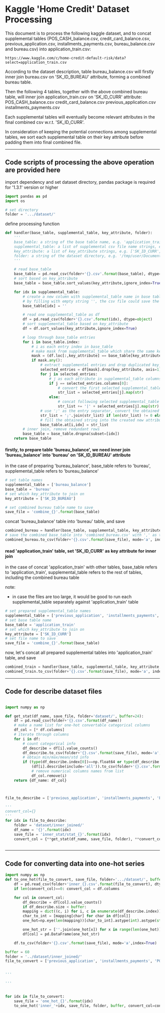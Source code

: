 # Kaggle 'Home Credit' Dataset Processing

This document is to process the following kaggle dataset, and to concat supplemental tables (POS_CASH_balance.csv, credit_card_balance.csv, previous_application.csv, installments_payments.csv, bureau_balance.csv and bureau.csv) into application_train.csv:
```
https://www.kaggle.com/c/home-credit-default-risk/data?select=application_train.csv
```

According to the dataset description, table bureau_balance.csv will firstly inner join bureau.csv on 'SK_ID_BUREAU' attribute, forming a combined bureau table. 

Then the following 4 tables, together with the above combined bureau table, will inner join application_train.csv on 'SK_ID_CURR' attribute:
POS_CASH_balance.csv
credit_card_balance.csv
previous_application.csv
installments_payments.csv

Each supplemental tables will eventually become relevant attributes in the final combined csv w.r.t. 'SK_ID_CURR'.

In consideration of keeping the potential connections among supplemental tables, we sort each supplemental table on their key attribute before padding them into final combined file.


-------------------------
## Code scripts of processing the above operation are provided here

import dependency and set dataset directory, pandas package is required for '1.3.1' version or higher
```python
import pandas as pd
import os

# set directory
folder = '.../dataset/'
```
define processing function
```python
def handler(base_table, supplemental_table, key_attribute, folder):
    '''
    base_table: a string of the base table name, e.g. 'application_train'
    supplemental_table: a list of supplemental csv file name strings, e.g. ['previous_application', 'installments_payments']
    key_attribute: a list of key_attribute strings, e.g. ['SK_ID_CURR', 'SK_ID_PREV']
    folder: a string of the dataset directory, e.g. '/tmp/user/Documents/Dataset/'
    '''

    # read base_table
    base_table = pd.read_csv(folder+'{}.csv'.format(base_table), dtype=object)
    # sort based on key_attribute
    base_table = base_table.sort_values(key_attribute,ignore_index=True)

    for idx in supplemental_table:
        # create a new column with supplemental_table name in base table, and fill with empty string ''
        # by filling with empty string '', the csv file could save the empty value as '\<float> nan'(numpy.nan) type.
        base_table[idx] = ''

        # read one supplemental_table as df
        df = pd.read_csv(folder+'{}.csv'.format(idx), dtype=object)
        # sort supplemental_table based on key_attribute
        df = df.sort_values(key_attribute,ignore_index=True)

        # loop through base_table entries
        for i in base_table.index:
            # i as each entry index in base_table
            # make mask from supplemental_table which share the same key_attribute in selected base_table entry
            mask = (df.loc[:,key_attribute] == base_table[key_attribute].iloc[i]).all(axis=1)
            if mask.any():
                # extract supplemental entries and drop duplicated key_attribute in  extracted supplemental_table
                selected_entries = df[mask].drop(key_attribute, axis=1)
                for j in selected_entries:
                    # j as each attribute in supplemental_table columns, loop across columns
                    if j == selected_entries.columns[0]:
                        # convert the first selected supplemental_table attribute into pandas Series, all values converted into string type
                        str_list = selected_entries[j].map(str)
                    else:
                        # concat following selected supplemental_table attributes, with '|' as the attribute separator, into pandas Series
                        str_list += '|' + selected_entries[j].map(str)
                # use ';' as the entry separator, convert the obtained pandas Series into one long string
                str_list = ';'.join(str_list) if len(str_list) != 0 else ''
                # fill the obtained string into the created new attribute in base_table
                base_table.at[i,idx] = str_list
        # inner join, remove redundant rows
        base_table = base_table.dropna(subset=[idx])
    return base_table
```
#### firstly, to prepare table 'bureau_balance', we need inner join 'bureau_balance' into 'bureau' on 'SK_ID_BUREAU' attribute
in the case of preparing 'bureau_balance', base_table refers to 'bureau', supplemental_table refers to 'bureau_balance'
```python
# set table names
supplemental_table = ['bureau_balance']
base_table = 'bureau'
# set which key_attribute to join on
key_attribute = ['SK_ID_BUREAU']

# set combined bureau table name to save
save_file = 'combine_{}'.format(base_table)
```
concat 'bureau_balance' table into 'bureau' table, and save
```python
combined_bureau = handler(base_table, supplemental_table, key_attribute, folder)
# save the combined base_table into 'combined_bureau.csv' with ',' as the attribute separator
combined_bureau.to_csv(folder+'{}.csv'.format(save_file), mode='a', index=False, header=True, sep=',')
```

#### read 'application_train' table, set 'SK_ID_CURR' as key attribute for inner join
in the case of concat 'application_train' with other tables, base_table refers to 'application_train', supplemental_table refers to the rest of tables, including the combined bureau table


note:

- in case the files are too large, it would be good to run each supplemental_table separately against 'application_train' table


```python
# set prepared supplemental_table names
supplemental_table = ['previous_application', 'installments_payments', 'POS_CASH_balance', 'credit_card_balance', supplemental_table[0]]
# set base table name
base_table = 'application_train'
# set which key_attribute to join on
key_attribute = ['SK_ID_CURR']
# set file name to save
save_file = 'combine_{}'.format(base_table)
```
now, let's concat all prepared supplemental tables into 'application_train' table, and save
```python
combined_train = handler(base_table, supplemental_table, key_attribute, folder)
combined_train.to_csv(folder+'{}.csv'.format(save_file), mode='a', index=False, header=True, sep=',')
```


----------------------
## Code for describe dataset files


```python

import numpy as np

def get_stat(df_name, save_file, folder='dataset/', buffer=24):
    df = pd.read_csv(folder+'{}.csv'.format(df_name))
    # make a name list for one-hot convertable categorical columns 
    df_col = [* df.columns]
    # iterate through columns
    for i in df:
        # count categorical info
        df_describe = df[i].value_counts()
        df_describe.to_csv(folder+'{}.csv'.format(save_file), mode='a',index=True)
        # obtain min/max/mean/std info
        if (type(df_describe.index[0])==np.float64 or type(df_describe.index[0])==np.int64) and df_describe.size>buffer: 
            (df[i].describe(include='all')).to_csv(folder+'{}.csv'.format(save_file), mode='a',index=True)
            # remove numerical columns names from list
            df_col.remove(i)
    return {df_name: df_col}



file_to_describe = ['previous_application', 'installments_payments', 'POS_CASH_balance', 'credit_card_balance', 'bureau', 'bureau_balance', 'application_train']

'''
convert_col={}
'''
for idx in file_to_describe:
    folder = 'dataset/inner_joined/'
    df_name = '{}'.format(idx)
    save_file = 'inner_stat/stat_{}'.format(idx)
    convert_col = {**get_stat(df_name, save_file, folder), **convert_col}
    
```    
------------------------
## Code for converting data into one-hot series


```python
import numpy as np
def to_one_hot(file_to_convert, save_file, folder='.../dataset/', buffer=60, convert_col=[]):
    df = pd.read_csv(folder+'inner_{}.csv'.format(file_to_convert), dtype=object)
    if len(convert_col)==0: convert_col = df.columns

    for col in convert_col:
        df_describe = df[col].value_counts()
        if df_describe.size < buffer:
        mapping = dict((c, i) for i, c in enumerate(df_describe.index))
        char_to_int = [mapping[char] for char in df[col]]
        one_hot=np.eye(len(mapping))[char_to_int].astype(int).astype(str)  # char_to_int = char_to_int.reshape(-1)

        one_hot_str = [''.join(one_hot[x]) for x in range(len(one_hot))]
        df[col] = pd.DataFrame(one_hot_str)

    df.to_csv(folder+'{}.csv'.format(save_file), mode='a',index=True)
``` 


```python       
buffer = 60 
folder = '../dataset/inner_joined/'
file_to_convert = ['previous_application', 'installments_payments', 'POS_CASH_balance', 'credit_card_balance', 'bureau', 'bureau_balance', 'application_train']


'''

'''


for idx in file_to_convert:
    save_file = 'one_hot_{}'.format(idx)
    to_one_hot('inner_'+idx, save_file, folder, buffer, convert_col=convert_col[idx])

```





<!-- redundant scripts for tips -->
<!--
     pd.DataFrame([ 
     bureau.at[i,'SK_ID_CURR'], bureau.at[i,'SK_ID_BUREAU'], str_list 
     ]).T.to_csv(save_file_name, mode='a', index=False, header=None) -->
     
<!-- 
bureau.to_csv(save_file_name, mode='a',index=False) 
# bureau_balance[bureau_balance['SK_ID_BUREAU']=='5714468'] 
# bureau_balance['SK_ID_BUREAU'].max() 
# len(bureau['SK_ID_BUREAU'].unique()) 
# len(bureau['SK_ID_CURR'].unique()) -->

<!-- 
# re-read & inner join all tables
# train=pd.read_csv(folder+'train.csv', dtype=object) 
train=pd.read_csv(folder+'application_train.csv', dtype=object) 

# idx = os.getenv('TABLE_NAME')
for idx in ['previous_application','POS_CASH_balance','credit_card_balance','installments_payments']:
    df=pd.read_csv(folder+'data_{}.csv'.format(idx),dtype=object).dropna()
    # train=pd.concat([train,df], axis = 1).T.drop_duplicates().T #.columns
    train=pd.concat([train,df], axis = 1) #.columns
    # train.iloc[df.dropna().index] # .dropna() # .dropna(thresh=2) # .dropna(subset=['name', 'toy'])
    train=train.T.drop_duplicates().T

train=train.dropna(subset=['previous_application','POS_CASH_balance','credit_card_balance','installments_payments'])

# train.to_csv(folder+'train_dropna.csv', mode='a',index=False)
train.to_csv(folder+'train_dropna_index.csv', mode='a',index=True)
train_index=pd.read_csv(folder+'train_dropna_index.csv',dtype=object)
train_index=train_index.set_index('Unnamed: 0')

train_index=train_index.reset_index(drop=True)

# pd.concat([application_train, train], axis = 1).dropna(subset=['previous_application','POS_CASH_balance','credit_card_balance','installments_payments'])
# application_train.iloc[train[train['SK_ID_CURR']=='455993'].index]

if __name__ == "__main__":
    handler({'key1':1,'key2':2,'key3':3},None)
    print ('finished')
-->
